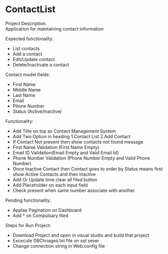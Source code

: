 # ContactList

Project Description:  
Application for maintaining contact information

Expected functionality:  
-	List contacts  
-	Add a contact  
-	Edit/Update contact  
-	Delete/Inactivate a contact 

Contact model fields:  
-	First Name  
-	Middle Name
-	Last Name
-	Email  
-	Phone Number  
-	Status (Active/Inactive)  

Functionality:
-	Add Title on top as Contact Management System 
-	Add Two Option in heading 1.Contact List 2.Add Contact 
-	If Contact Not present then show contacts not found message 
-	First Name Validation (First Name Empty) 
-	Email ID Validation(Email Empty and Valid Email Id) 
-	Phone Number Validation (Phone Number Empty and Valid Phone Number) 
-	Once Inactive Contact then Contact goes to order by Status means first show Active Contacts and then Inactive 
-	Add Or Update time clear all filed button 
-	Add Placeholder on each input field 
-	Check present when same number associate with another 

Pending functionality:
-	Applay Pagination on Dashboard 
-	Add * on Compulsary filed 

Steps for Run Project:
-	Download Project and open in visual studio and build that project 
-	Excecute DBChnages.txt file on sql sever 
-	Change connection string in Web.config file  
